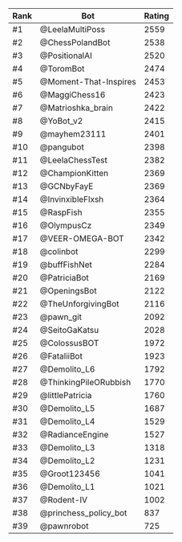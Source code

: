 Rank|Bot|Rating
---|---|---
#1|@LeelaMultiPoss|2559
#2|@ChessPolandBot|2538
#3|@PositionalAI|2520
#4|@ToromBot|2474
#5|@Moment-That-Inspires|2453
#6|@MaggiChess16|2423
#7|@Matrioshka_brain|2422
#8|@YoBot_v2|2415
#9|@mayhem23111|2401
#10|@pangubot|2398
#11|@LeelaChessTest|2382
#12|@ChampionKitten|2369
#13|@GCNbyFayE|2369
#14|@InvinxibleFlxsh|2364
#15|@RaspFish|2355
#16|@OlympusCz|2349
#17|@VEER-OMEGA-BOT|2342
#18|@colinbot|2299
#19|@buffFishNet|2284
#20|@PatriciaBot|2169
#21|@OpeningsBot|2122
#22|@TheUnforgivingBot|2116
#23|@pawn_git|2092
#24|@SeitoGaKatsu|2028
#25|@ColossusBOT|1972
#26|@FataliiBot|1923
#27|@Demolito_L6|1792
#28|@ThinkingPileORubbish|1770
#29|@littlePatricia|1760
#30|@Demolito_L5|1687
#31|@Demolito_L4|1529
#32|@RadianceEngine|1527
#33|@Demolito_L3|1318
#34|@Demolito_L2|1231
#35|@Groot123456|1041
#36|@Demolito_L1|1021
#37|@Rodent-IV|1002
#38|@princhess_policy_bot|837
#39|@pawnrobot|725

